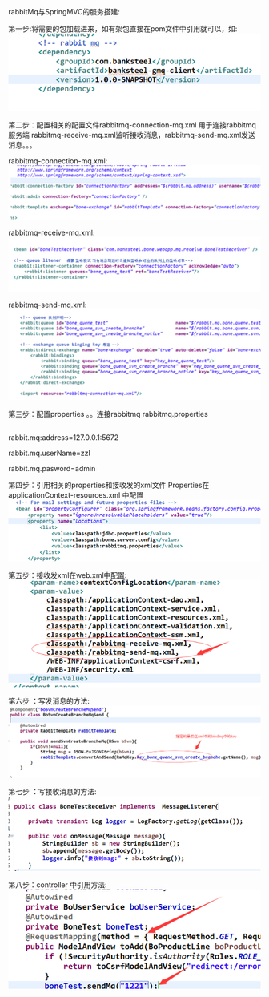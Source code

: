 rabbitMq与SpringMVC的服务搭建:

第一步:将需要的包加载进来，如有架包直接在pom文件中引用就可以，如:
![a1](picture/a1.png "a1.png")

第二步：配置相关的配置文件rabbitmq-connection-mq.xml 用于连接rabbitmq服务端 rabbitmq-receive-mq.xml监听接收消息，rabbitmq-send-mq.xml发送消息。。。

rabbitmq-connection-mq.xml:
![a2](picture/a2.png "a2.png")

rabbitmq-receive-mq.xml:
![a3](picture/a3.png "a3.png")

rabbitmq-send-mq.xml:
![a4](picture/a4.png "a4.png")

第三步：配置properties 。。连接rabbitmq rabbitmq.properties 
##
rabbit.mq:address=127.0.0.1:5672

rabbit.mq.userName=zzl

rabbit.mq.pasword=admin

第四步：引用相关的properties和接收发的xml文件 Properties在applicationContext-resources.xml 中配置
![a6](picture/a6.png "a6.png")

第五步：接收发xml在web.xml中配置:
![a7](picture/a7.png "a7.png")

第六步 ：写发消息的方法:
![a8](picture/a8.png "a8.png")

第七步 ：写接收消息的方法:
![a9](picture/a9.png "a9.png")

第八步：controller 中引用方法:
![a10](picture/a10.png "a10.png")
